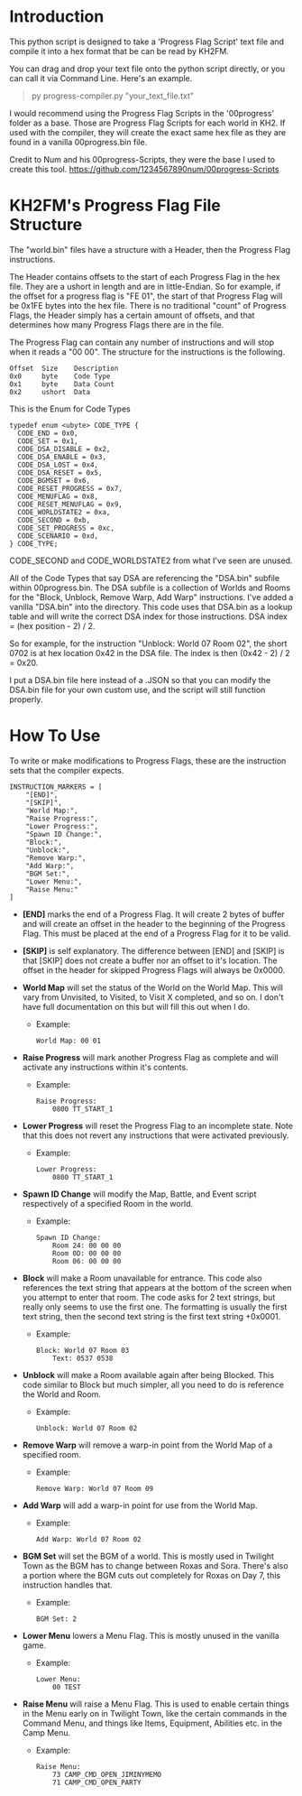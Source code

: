 # Introduction
This python script is designed to take a 'Progress Flag Script' text file and compile it into a hex format that be can be read by KH2FM.

You can drag and drop your text file onto the python script directly, or you can call it via Command Line. Here's an example.

>py progress-compiler.py "your_text_file.txt"

I would recommend using the Progress Flag Scripts in the '00progress' folder as a base. Those are Progress Flag Scripts for each world in KH2. If used with the compiler, they will create the exact same hex file as they are found in a vanilla 00progress.bin file.

Credit to Num and his 00progress-Scripts, they were the base I used to create this tool. https://github.com/1234567890num/00progress-Scripts


# KH2FM's Progress Flag File Structure
The "world.bin" files have a structure with a Header, then the Progress Flag instructions.

The Header contains offsets to the start of each Progress Flag in the hex file. They are a ushort in length and are in little-Endian. So for example, if the offset for a progress flag is "FE 01", the start of that Progress Flag will be 0x1FE bytes into the hex file. There is no traditional "count" of Progress Flags, the Header simply has a certain amount of offsets, and that determines how many Progress Flags there are in the file.

The Progress Flag can contain any number of instructions and will stop when it reads a "00 00". The structure for the instructions is the following.
```
Offset	Size	Description
0x0		byte	Code Type
0x1		byte	Data Count
0x2		ushort	Data
```

This is the Enum for Code Types

```
typedef enum <ubyte> CODE_TYPE {
  CODE_END = 0x0,
  CODE_SET = 0x1,
  CODE_DSA_DISABLE = 0x2,
  CODE_DSA_ENABLE = 0x3,
  CODE_DSA_LOST = 0x4,
  CODE_DSA_RESET = 0x5,
  CODE_BGMSET = 0x6,
  CODE_RESET_PROGRESS = 0x7,
  CODE_MENUFLAG = 0x8,
  CODE_RESET_MENUFLAG = 0x9,
  CODE_WORLDSTATE2 = 0xa,
  CODE_SECOND = 0xb,
  CODE_SET_PROGRESS = 0xc,
  CODE_SCENARIO = 0xd,
} CODE_TYPE;
```

CODE_SECOND and CODE_WORLDSTATE2 from what I've seen are unused.

All of the Code Types that say DSA are referencing the "DSA.bin" subfile within 00progress.bin. The DSA subfile is a collection of Worlds and Rooms for the "Block, Unblock, Remove Warp, Add Warp" instructions. I've added a vanilla "DSA.bin" into the directory. This code uses that DSA.bin as a lookup table and will write the correct DSA index for those instructions. DSA index = (hex position - 2) / 2. 

So for example, for the instruction "Unblock: World 07 Room 02", the short 0702 is at hex location 0x42 in the DSA file. The index is then (0x42 - 2) / 2 = 0x20.

I put a DSA.bin file here instead of a .JSON so that you can modify the DSA.bin file for your own custom use, and the script will still function properly.


# How To Use
To write or make modifications to Progress Flags, these are the instruction sets that the compiler expects.

```
INSTRUCTION_MARKERS = [
    "[END]",
    "[SKIP]",
    "World Map:",
    "Raise Progress:",
    "Lower Progress:",
    "Spawn ID Change:",
    "Block:",
    "Unblock:",
    "Remove Warp:",
    "Add Warp:",
    "BGM Set:",
    "Lower Menu:",
    "Raise Menu:"
]
```

* **[END]** marks the end of a Progress Flag. It will create 2 bytes of buffer and will create an offset in the header to the beginning of the Progress Flag. This must be placed at the end of a Progress Flag for it to be valid.

* **[SKIP]** is self explanatory. The difference between [END] and [SKIP] is that [SKIP] does not create a buffer nor an offset to it's location. The offset in the header for skipped Progress Flags will always be 0x0000.

* **World Map** will set the status of the World on the World Map. This will vary from Unvisited, to Visited, to Visit X completed, and so on. I don't have full documentation on this but will fill this out when I do.
	* Example:
		```
		World Map: 00 01
  		```

* **Raise Progress** will mark another Progress Flag as complete and will activate any instructions within it's contents.
	* Example:
		```
		Raise Progress:
			0800 TT_START_1
  		```
			
* **Lower Progress** will reset the Progress Flag to an incomplete state. Note that this does not revert any instructions that were activated previously.
	* Example:
		```
		Lower Progress:
			0800 TT_START_1
  		```

* **Spawn ID Change** will modify the Map, Battle, and Event script respectively of a specified Room in the world.
	* Example:
		```
		Spawn ID Change:
			Room 24: 00 00 00
			Room 0D: 00 00 00
			Room 06: 00 00 00
  		```
		
* **Block** will make a Room unavailable for entrance. This code also references the text string that appears at the bottom of the screen when you attempt to enter that room. The code asks for 2 text strings, but really only seems to use the first one. The formatting is usually the first text string, then the second text string is the first text string +0x0001.
	* Example:
		```
		Block: World 07 Room 03
			Text: 0537 0538
  		```
			
* **Unblock** will make a Room available again after being Blocked. This code similar to Block but much simpler, all you need to do is reference the World and Room.
	* Example:
		```
		Unblock: World 07 Room 02
  		```
		
* **Remove Warp** will remove a warp-in point from the World Map of a specified room.
	* Example:
		```
		Remove Warp: World 07 Room 09
  		```
		
* **Add Warp** will add a warp-in point for use from the World Map.
	* Example:
		```
		Add Warp: World 07 Room 02
  		```
		
* **BGM Set** will set the BGM of a world. This is mostly used in Twilight Town as the BGM has to change between Roxas and Sora. There's also a portion where the BGM cuts out completely for Roxas on Day 7, this instruction handles that.
	* Example:
		```
		BGM Set: 2
  		```
		
* **Lower Menu** lowers a Menu Flag. This is mostly unused in the vanilla game.
	* Example:
		```
		Lower Menu:
			00 TEST
  		```
			
* **Raise Menu** will raise a Menu Flag. This is used to enable certain things in the Menu early on in Twilight Town, like the certain commands in the Command Menu, and things like Items, Equipment, Abilities etc. in the Camp Menu.
	* Example:
		```
		Raise Menu:
			73 CAMP_CMD_OPEN_JIMINYMEMO
			71 CAMP_CMD_OPEN_PARTY
  		```
